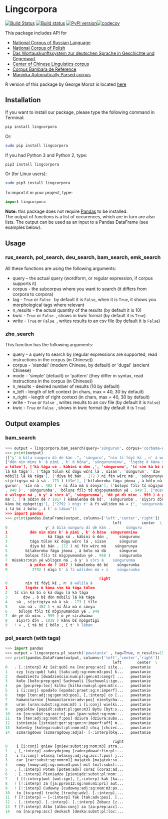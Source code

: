 # Lingcorpora
[![Build Status](https://travis-ci.org/alexeykosh/lingcorpora.py.svg?branch=master)](https://travis-ci.org/alexeykosh/lingcorpora.py) [![Build status](https://ci.appveyor.com/api/projects/status/a9yljmk5g6fkgj33?svg=true)](https://ci.appveyor.com/project/alexeykosh/lingcorpora-py) [![PyPI version](https://badge.fury.io/py/lingcorpora.svg)](https://badge.fury.io/py/lingcorpora)[![codecov](https://codecov.io/gh/alexeykosh/lingcorpora.py/branch/master/graph/badge.svg)](https://codecov.io/gh/alexeykosh/lingcorpora.py)


This package includes API for 
* [National Corpus of Russian Language](http://www.ruscorpora.ru)
* [National Corpus of Polish](http://nkjp.pl)
* [Das Wortauskunftssystem zur deutschen Sprache in Geschichte und Gegenwart](https://www.dwds.de/r)
* [Center of Chinese Linguistics corpus](http://ccl.pku.edu.cn:8080/ccl_corpus/index.jsp)
* [Corpus Bambara de Reference](http://maslinsky.spb.ru/bonito/run.cgi/first_form)
* [Maninka Automatically Parsed corpus](http://maslinsky.spb.ru/emk/run.cgi/first_form)

R version of this package by George Moroz is located [here](https://github.com/agricolamz/lingcorpora.R)

## Installation

If you want to install our package, please type the following command in Terminal:

```bash
pip install lingcorpora
```

Or:

```bash
sudo pip install lingcorpora
```

If you had Python 3 and Python 2, type:

```bash
pip3 install lingcorpora
```

Or (for Linux users):

```bash
sudo pip3 install lingcorpora
```


To import it in your project, type:

```python
import lingcorpora
```

**Note:** this package does not require [Pandas](http://pandas.pydata.org) to be installed. <br>
The output of functions is a list of occurences, which are in turn are also lists. The output can be used as an input to a Pandas DataFrame (see examples below).

## Usage

### rus_search, pol_search, deu_search, bam_search, emk_search
All these functions are using the following arguments:
* query – the actual query (wordform, or regular expression, if corpus supports it)
* corpus - the subcorpus where you want to search (it differs from corpora to corpora)
* tag - ```True``` or ```False ``` by default it is ```False```, when it is ```True```, it shows you morphological tags where relevant
* n_results - the actual quantity of the results (by default it is 10)
* kwic - ```True``` or ```False ```, shows in kwic format (by default it is ```True```)
* write - ```True``` or ```False ```, writes results to an csv file (by default it is ```False```)

### zho_search
This function has the following arguments:

* query - a query to search by (regular expressions are supported, read instructions in the corpus (in Chinese))
* corpus - 'xiandai' (modern Chinese, by default) or 'dugai' (ancient Chinese)
* mode - 'simple' (default) or 'pattern' (they differ in syntax, read instructions in the corpus (in Chinese))
* n_results - desired number of results (10 by default)
* n_left - length of left context (in chars, max = 40, 30 by default)
* n_right - length of right context (in chars, max = 40, 30 by default)
* write - ```True``` or ```False ```, writes results to an csv file (by default it is ```False```)
* kwic - ```True``` or ```False ```, shows in kwic format (by default it is ```True```)


## Output examples
### bam_search
```python
>>> output = lingcorpora.bam_search(query='súngurun', corpus='corbama-net-tonal')
>>> print(output)
[["y' à bìla sunguru dɔ́ dè kàn .", 'súnguru', "nìn tɛ́ fóyì kɛ́ , n' à wúlila à"],
["dén nìn mìnɛ k' à ɲími , k' ò bɛ́na", 'súngurunninw', 'lɔ̀gɔbɛ ò kàna sɔ̀n kà tág
a túlon'], ['kà tága só . kàbini ò dón ,', 'súngurunw', 'tɛ́ sɔ̀n kà bɔ́ ò ká dùgu 
lá kà tága'], ['tága túlon kɛ́ dùgu wɛ́rɛ lá , sísan', 'súngurun', 'dɔw , ò bɛ́ dòn
móbili lá kà tága'], ['díya bɛ́ bán . 172 ) ní fɛ́n wɛ́rɛ má', 'súngurunya', 'sà , 
síjɛtigiya nà à sà . 173 ) tìle'], ['bìlakoroba fàga jóona , à bólo nà dá', 'sún
gurun', 'sín ná . 402 ) « ní Ála má ń sònya'], ['bóloɲɛ fɔ́lɔ tɛ́ mɔ̀gɔɲumandun yé 
. 948 )', 'súngurunba', 'bóloɲɛ fɔ́lɔ tɛ́ mɔ̀gɔɲumandun yé . 949'], ["mùsokɔrɔnin y
é wɔ̀lɔgɛn ná , ò y' à sɔ̀rɔ à", 'súngurunma', 'dè yé dɔ́ mìnɛ . 959 ) ò yé sìrakwà
ma'], ['à ɲɛ́dɔn dè ? 1017 ) kámalenba dè bɛ́', 'súngurunba', 'sìyɔrɔ dɔ́n . 1018 )
kànu bɛ́ npògotigi'], ["2792 ) mɔ̀gɔ t' à fɔ́ wáliden mà « í", 'súngurunba', "! » ,
í tá bɛ́ í bólo , í t' ò lában"]]
>>> import pandas
>>> print(pandas.DataFrame(output, columns=['left','center','right'])
                                                left         center  \
0                 y' à bìla sunguru dɔ́ dè kàn .       súnguru   
1          dén nìn mìnɛ k' à ɲími , k' ò bɛ́na  súngurunninw   
2                  kà tága só . kàbini ò dón ,     súngurunw   
3          tága túlon kɛ́ dùgu wɛ́rɛ lá , sísan      súngurun   
4          díya bɛ́ bán . 172 ) ní fɛ́n wɛ́rɛ má    súngurunya   
5        bìlakoroba fàga jóona , à bólo nà dá      súngurun   
6        bóloɲɛ fɔ́lɔ tɛ́ mɔ̀gɔɲumandun yé . 948 )    súngurunba   
7  mùsokɔrɔnin yé wɔ̀lɔgɛn ná , ò y' à sɔ̀rɔ à    súngurunma   
8          à ɲɛ́dɔn dè ? 1017 ) kámalenba dè bɛ́    súngurunba   
9           2792 ) mɔ̀gɔ t' à fɔ́ wáliden mà « í    súngurunba   

                                          right  
0        nìn tɛ́ fóyì kɛ́ , n' à wúlila à  
1        lɔ̀gɔbɛ ò kàna sɔ̀n kà tága túlon  
2   tɛ́ sɔ̀n kà bɔ́ ò ká dùgu lá kà tága  
3       dɔw , ò bɛ́ dòn móbili lá kà tága  
4    sà , síjɛtigiya nà à sà . 173 ) tìle  
5     sín ná . 402 ) « ní Ála má ń sònya  
6     bóloɲɛ fɔ́lɔ tɛ́ mɔ̀gɔɲumandun yé . 949  
7  dè yé dɔ́ mìnɛ . 959 ) ò yé sìrakwàma  
8    sìyɔrɔ dɔ́n . 1018 ) kànu bɛ́ npògotigi  
9   ! » , í tá bɛ́ í bólo , í t' ò lában 
```

### pol_search (with tags)

```python
>>> import pandas
>>> output = lingcorpora.pl_search('powstanie' , tag=True, n_results=15))
>>> print(pandas.DataFrame(output, columns=['left','center','right'])
                                                left       center  \
0   . [.:interp] Aż [aż:qub] na [na:prep:acc] siłę...   powstanie    
1    czy [czy:qub] taki [taki:adj:sg:nom:m3:pos] k...   powstanie    
2    dwudziestu [dwadzieścia:num:pl:gen:m3:congr] ...   powstanie    
3    koło [koło:prep:gen] Suchowoli [Suchowoli:ign...   powstanie    
4    po [po:prep:loc] kilku [kilka:num:pl:gen:m3:c...   powstanie    
5    i [i:conj] opadało [opadać:praet:sg:n:imperf]...   powstanie    
6    tego [ten:adj:sg:gen:m3:pos], [,:interp] co [...   powstanie    
7    humanitarnie [humanitarnie:adv:pos] niesłycha...   powstanie    
8    uran [uran:subst:sg:nom:m3] i [i:conj] wielki...   powstanie    
9    popiołów [popiół:subst:pl:gen:m3] Bytu [byt:s...   powstanie    
10   co [co:subst:sg:acc:n] pan [pan:subst:sg:nom:...   powstanie    
11   ta [ten:adj:sg:nom:f:pos] dziura [dziura:subs...   powstanie    
12   istnienia [istnieć:ger:sg:gen:n:imperf:aff] m...   powstanie    
13   koledzy [kolega:subst:pl:nom:m1] chcą [chcieć...   powstanie    
14   szmaragdowo [szmaragdowy:adja]- [-:interp]błę...   powstanie    

                                                right  
0    i [i:conj] gniew [gniew:subst:sg:nom:m3] stra...  
1   , [,:interp] zadecydujemy [zadecydować:fin:pl:...  
2    i [i:conj] własną [własny:adj:sg:acc:f:pos] j...  
3    car [car:subst:sg:nom:m1] majątek [majątek:su...  
4    nowy [nowy:adj:sg:nom:m3:pos] mit [mit:subst:...  
5   . [.:interp] Potem [potem:adv] coraz [coraz:ad...  
6   . [.:interp] Pieniądze [pieniądz:subst:pl:nom:...  
7    ( [(:interp]wot [wot:ign], [,:interp] kak [ka...  
8   ! [!:interp] Ja [ja:ppron12:sg:nom:m1:pri] aut...  
9   ! [!:interp] Cudowny [cudowny:adj:sg:nom:m3:po...  
10   to [to:pred] trochę [trochę:adv]. [.:interp]....  
11  ? [?:interp] – [–:interp] Tak [tak:adv:pos]. [...  
12  . [.:interp]. [.:interp]. [.:interp] Zobacz [z...  
13  ? [?:interp] Albo [albo:conj] za [za:prep:acc]...  
14   na [na:prep:acc] deskach [deska:subst:pl:loc:...  
```
